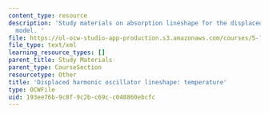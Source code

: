 ```yaml
---
content_type: resource
description: 'Study materials on absorption lineshape for the displaced harmonic oscillator
  model. '
file: https://ol-ocw-studio-app-production.s3.amazonaws.com/courses/5-74-introductory-quantum-mechanics-ii-spring-2009/193ee76b9c8f9c2bc69cc048860ebcfc_MIT5_74s09_study04.xmcd
file_type: text/xml
learning_resource_types: []
parent_title: Study Materials
parent_type: CourseSection
resourcetype: Other
title: 'Displaced harmonic oscillator lineshape: temperature'
type: OCWFile
uid: 193ee76b-9c8f-9c2b-c69c-c048860ebcfc
---
```

